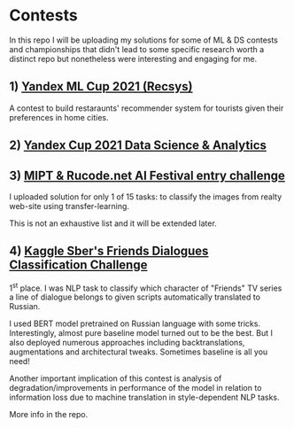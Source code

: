 # Contests

In this repo I will be uploading my solutions for some of ML & DS contests and championships that didn't lead to some specific research worth a distinct repo but nonetheless were interesting and engaging for me.

## 1) [Yandex ML Cup 2021 (Recsys)](./Yandex%20ML%20Cup%202021%20(Recsys)/)

A contest to build restaraunts' recommender system for tourists given their preferences in home cities.

## 2) [Yandex Cup 2021 Data Science & Analytics](Yandex%20Cup2021%20Data%20Science%20&%20Analytics/)

## 3) [MIPT & Rucode.net AI Festival entry challenge](MIPT%20&%20Rucode.net%20AI%20Festival%20entry%20challenge/)

I uploaded solution for only 1 of 15 tasks: to classify the images from realty web-site using transfer-learning.

This is not an exhaustive list and it will be extended later.

## 4) [Kaggle Sber's Friends Dialogues Classification Challenge](Kaggle%20Sber's%20Friends%20Dialogues%20Classification%20Challenge/)

1<sup>st</sup> place. I was NLP task to classify which character of "Friends" TV series a line of dialogue belongs to given scripts automatically translated to Russian.

I used BERT model pretrained on Russian language with some tricks. Interestingly, almost pure baseline model turned out to be the best. But I also deployed numerous approaches including backtranslations, augmentations and architectural tweaks. Sometimes baseline is all you need!

Another important implication of this contest is analysis of degradation/improvements in performance of the model in relation to information loss due to machine translation in style-dependent NLP tasks.

More info in the repo.